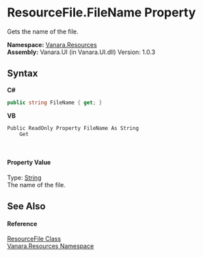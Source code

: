 # ResourceFile.FileName Property 
 

Gets the name of the file.

**Namespace:**&nbsp;<a href="f4a44256-dd05-8db0-0376-3f0440563f71">Vanara.Resources</a><br />**Assembly:**&nbsp;Vanara.UI (in Vanara.UI.dll) Version: 1.0.3

## Syntax

**C#**<br />
``` C#
public string FileName { get; }
```

**VB**<br />
``` VB
Public ReadOnly Property FileName As String
	Get
```

<br />

#### Property Value
Type: <a href="http://msdn2.microsoft.com/en-us/library/s1wwdcbf" target="_blank">String</a><br />The name of the file.

## See Also


#### Reference
<a href="23b993d5-f65a-e090-5323-8b0853218fd5">ResourceFile Class</a><br /><a href="f4a44256-dd05-8db0-0376-3f0440563f71">Vanara.Resources Namespace</a><br />